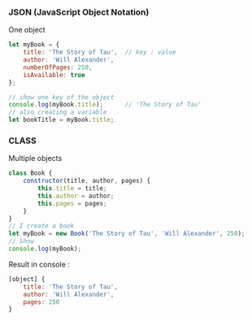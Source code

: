 ### JSON (JavaScript Object Notation)
One object
```javascript
let myBook = {
    title: 'The Story of Tau',  // key : value
    author: 'Will Alexander',
    numberOfPages: 250,
    isAvailable: true
};

// show one key of the object
console.log(myBook.title);      // 'The Story of Tau'
// also creating a variable
let bookTitle = myBook.title;
```

### CLASS
Multiple objects
```javascript
class Book {
    constructor(title, author, pages) {
        this.title = title;
        this.author = author;
        this.pages = pages;
    }
}
// I create a book
let myBook = new Book('The Story of Tau', 'Will Alexander', 250);
// Show
console.log(myBook);
```
Result in console :
```javascript
[object] {
    title: 'The Story of Tau',
    author: 'Will Alexander',
    pages: 250
}
```
